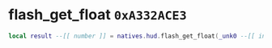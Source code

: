 # flash_get_float `0xA332ACE3`

```lua
local result --[[ number ]] = natives.hud.flash_get_float(_unk0 --[[ integer ]], _unk1 --[[ integer ]])
```